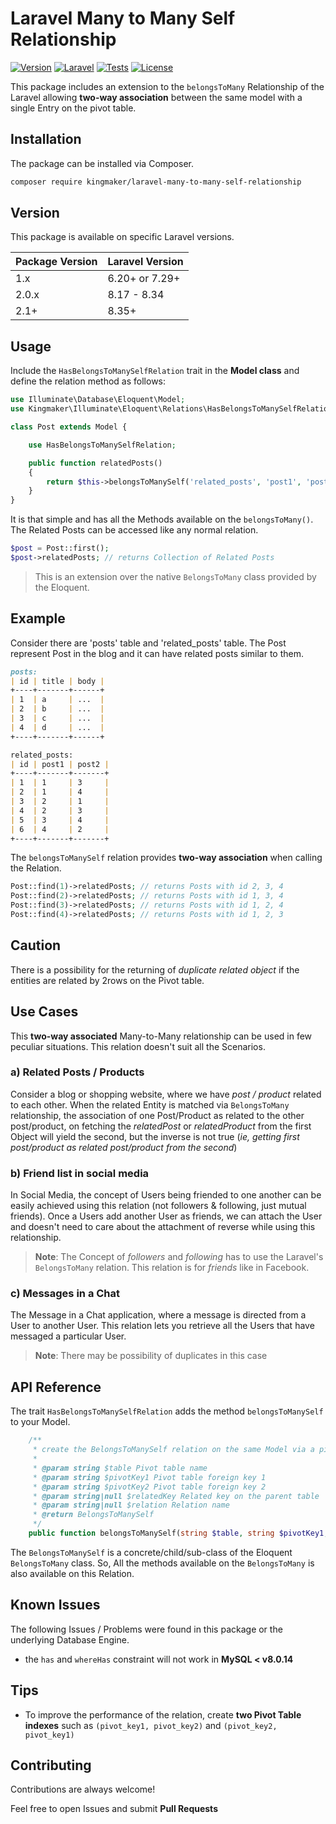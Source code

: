 # Laravel Many to Many Self Relationship

[![Version](https://img.shields.io/badge/Version-1.0-brightgreen)](https://packagist.org/packages/kingmaker/laravel-many-to-many-self-relationship#1.0.0)
[![Laravel](https://img.shields.io/badge/Laravel-6%2B-ff694b)](https://laravel.com/)
[![Tests](https://img.shields.io/badge/Tests-passing-green)](tests)
[![License](https://img.shields.io/badge/License-MIT-blue)](https://opensource.org/licenses/MIT)

This package includes an extension to the `belongsToMany` Relationship of the Laravel
allowing **two-way association** between the same model with a single Entry on the pivot table.

## Installation
The package can be installed via Composer.

```bash
composer require kingmaker/laravel-many-to-many-self-relationship
```

## Version

This package is available on specific Laravel versions.

| Package Version | Laravel Version |
| --------------- | --------------- |
| 1.x             | 6.20+ or 7.29+  |
| 2.0.x           | 8.17 - 8.34     |
| 2.1+            | 8.35+           |

## Usage
Include the `HasBelongsToManySelfRelation` trait in the **Model class** and 
define the relation method as follows:

```php
use Illuminate\Database\Eloquent\Model;
use Kingmaker\Illuminate\Eloquent\Relations\HasBelongsToManySelfRelation;

class Post extends Model {

    use HasBelongsToManySelfRelation;

    public function relatedPosts()
    {
        return $this->belongsToManySelf('related_posts', 'post1', 'post2');
    }
}
```

It is that simple and has all the Methods available on the `belongsToMany()`.
The Related Posts can be accessed like any normal relation.

```php
$post = Post::first();
$post->relatedPosts; // returns Collection of Related Posts
```

> This is an extension over the native `BelongsToMany` class provided by the Eloquent.

## Example
Consider there are 'posts' table and 'related_posts' table. 
The Post represent  Post in the blog and it can have related posts similar to them.

```markdown
posts:
| id | title | body |
+----+-------+------+
| 1  | a     | ...  |
| 2  | b     | ...  |
| 3  | c     | ...  |
| 4  | d     | ...  |
+----+-------+------+

related_posts:
| id | post1 | post2 |
+----+-------+-------+
| 1  | 1     | 3     |
| 2  | 1     | 4     |
| 3  | 2     | 1     |
| 4  | 2     | 3     |
| 5  | 3     | 4     |
| 6  | 4     | 2     |
+----+-------+-------+
```

The `belongsToManySelf` relation provides **two-way association** when calling the Relation.

```php
Post::find(1)->relatedPosts; // returns Posts with id 2, 3, 4
Post::find(2)->relatedPosts; // returns Posts with id 1, 3, 4
Post::find(3)->relatedPosts; // returns Posts with id 1, 2, 4
Post::find(4)->relatedPosts; // returns Posts with id 1, 2, 3
```

## Caution
There is a possibility for the returning of _duplicate related object_ 
if the entities are related by 2rows on the Pivot table.

## Use Cases
This **two-way associated** Many-to-Many relationship can be used in few peculiar situations.
This relation doesn't suit all the Scenarios.

### a) Related Posts / Products
Consider a blog or shopping website, where we have _post / product_ related to each other.
When the related Entity is matched via `BelongsToMany` relationship, the association of one Post/Product as related to
the other post/product, on fetching the _relatedPost_ or _relatedProduct_ from the first Object will yield the second, 
but the inverse is not true (_ie, getting first post/product as related post/product from the second_)

### b) Friend list in social media
In Social Media, the concept of Users being friended to one another can be easily achieved using this relation (not followers & following, just mutual friends).
Once a Users add another User as friends, we can attach the User and doesn't need to care about the attachment of reverse while using this relationship.

> **Note**: The Concept of _followers_ and _following_ has to use the Laravel's `BelongsToMany` relation.
> This relation is for _friends_ like in Facebook.

### c) Messages in a Chat
The Message in a Chat application, where a message is directed from a User to another User.
This relation lets you retrieve all the Users that have messaged a particular User. 
> **Note**: There may be possibility of duplicates in this case

## API Reference
The trait `HasBelongsToManySelfRelation` adds the method `belongsToManySelf` to your Model.

```php
    /**
     * create the BelongsToManySelf relation on the same Model via a pivot table
     *
     * @param string $table Pivot table name
     * @param string $pivotKey1 Pivot table foreign key 1
     * @param string $pivotKey2 Pivot table foreign key 2
     * @param string|null $relatedKey Related key on the parent table
     * @param string|null $relation Relation name
     * @return BelongsToManySelf
     */
    public function belongsToManySelf(string $table, string $pivotKey1, string $pivotKey2, $relatedKey = null, $relation = null)
```

The `BelongsToManySelf` is a concrete/child/sub-class of the Eloquent `BelongsToMany` class.
So, All the methods available on the `BelongsToMany` is also available on this Relation.

## Known Issues
The following Issues / Problems were found in this package or the underlying Database Engine.

- the `has` and `whereHas` constraint will not work in **MySQL < v8.0.14**

## Tips

- To improve the performance of the relation, create **two Pivot Table indexes** such as `(pivot_key1, pivot_key2)` and `(pivot_key2, pivot_key1)`

## Contributing

Contributions are always welcome!

Feel free to open Issues and submit **Pull Requests**
